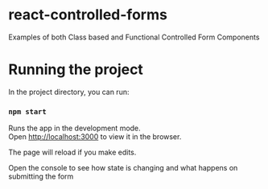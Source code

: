 # react-controlled-forms
Examples of both Class based and Functional Controlled Form Components

# Running the project
In the project directory, you can run:

### `npm start`

Runs the app in the development mode.<br />
Open [http://localhost:3000](http://localhost:3000) to view it in the browser.

The page will reload if you make edits.<br />

Open the console to see how state is changing and what happens on submitting the form

